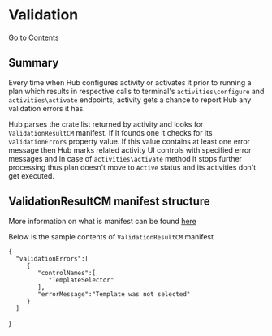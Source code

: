 # Validation
[Go to Contents](https://github.com/Fr8org/Fr8Core/blob/master/Docs/Home.md)
## Summary
Every time when Hub configures activity or activates it prior to running a plan which results in respective calls to terminal's `activities\configure` and `activities\activate` endpoints, activity gets a chance to report Hub any validation errors it has. 

Hub parses the crate list returned by activity and looks for `ValidationResultCM` manifest. If it founds one it checks for its `validationErrors` property value. If this value contains at least one error message then Hub marks related activity UI controls with specified error messages and in case of `activities\activate` method it stops further processing thus plan doesn't move to `Active` status and its activities don't get executed.
## ValidationResultCM manifest structure
More information on what is  manifest can be found [here](http://documentation.fr8.co/developers/objects/crates-manifest/)

Below is the sample contents of `ValidationResultCM` manifest

    {  
      "validationErrors":[  
         {  
            "controlNames":[  
               "TemplateSelector"
            ],
            "errorMessage":"Template was not selected"
         }
      ]
   }